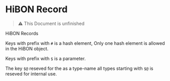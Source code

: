 # HiBON Record

> ⚠️  This Document is unfinished

HiBON Records

Keys with prefix with `#` is a hash element, Only one hash element is allowed in the HiBON object.

Keys with prefix with `$` is a parameter.

The key `$@` reseved for the as a type-name all types starting with `$@` is reseved for internal use.
